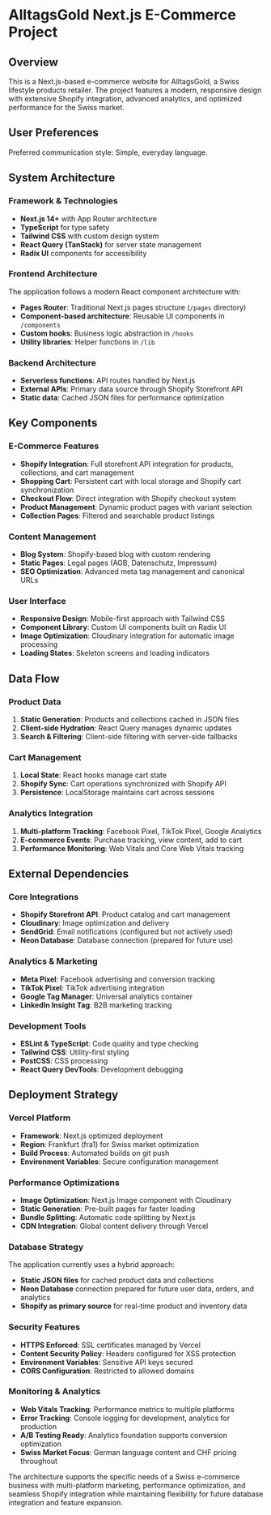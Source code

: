# AlltagsGold Next.js E-Commerce Project

## Overview
This is a Next.js-based e-commerce website for AlltagsGold, a Swiss lifestyle products retailer. The project features a modern, responsive design with extensive Shopify integration, advanced analytics, and optimized performance for the Swiss market.

## User Preferences

Preferred communication style: Simple, everyday language.

## System Architecture

### Framework & Technologies
- **Next.js 14+** with App Router architecture
- **TypeScript** for type safety
- **Tailwind CSS** with custom design system
- **React Query (TanStack)** for server state management
- **Radix UI** components for accessibility

### Frontend Architecture
The application follows a modern React component architecture with:
- **Pages Router**: Traditional Next.js pages structure (`/pages` directory)
- **Component-based architecture**: Reusable UI components in `/components`
- **Custom hooks**: Business logic abstraction in `/hooks`
- **Utility libraries**: Helper functions in `/lib`

### Backend Architecture
- **Serverless functions**: API routes handled by Next.js
- **External APIs**: Primary data source through Shopify Storefront API
- **Static data**: Cached JSON files for performance optimization

## Key Components

### E-Commerce Features
- **Shopify Integration**: Full storefront API integration for products, collections, and cart management
- **Shopping Cart**: Persistent cart with local storage and Shopify cart synchronization
- **Checkout Flow**: Direct integration with Shopify checkout system
- **Product Management**: Dynamic product pages with variant selection
- **Collection Pages**: Filtered and searchable product listings

### Content Management
- **Blog System**: Shopify-based blog with custom rendering
- **Static Pages**: Legal pages (AGB, Datenschutz, Impressum)
- **SEO Optimization**: Advanced meta tag management and canonical URLs

### User Interface
- **Responsive Design**: Mobile-first approach with Tailwind CSS
- **Component Library**: Custom UI components built on Radix UI
- **Image Optimization**: Cloudinary integration for automatic image processing
- **Loading States**: Skeleton screens and loading indicators

## Data Flow

### Product Data
1. **Static Generation**: Products and collections cached in JSON files
2. **Client-side Hydration**: React Query manages dynamic updates
3. **Search & Filtering**: Client-side filtering with server-side fallbacks

### Cart Management
1. **Local State**: React hooks manage cart state
2. **Shopify Sync**: Cart operations synchronized with Shopify API
3. **Persistence**: LocalStorage maintains cart across sessions

### Analytics Integration
1. **Multi-platform Tracking**: Facebook Pixel, TikTok Pixel, Google Analytics
2. **E-commerce Events**: Purchase tracking, view content, add to cart
3. **Performance Monitoring**: Web Vitals and Core Web Vitals tracking

## External Dependencies

### Core Integrations
- **Shopify Storefront API**: Product catalog and cart management
- **Cloudinary**: Image optimization and delivery
- **SendGrid**: Email notifications (configured but not actively used)
- **Neon Database**: Database connection (prepared for future use)

### Analytics & Marketing
- **Meta Pixel**: Facebook advertising and conversion tracking
- **TikTok Pixel**: TikTok advertising integration
- **Google Tag Manager**: Universal analytics container
- **LinkedIn Insight Tag**: B2B marketing tracking

### Development Tools
- **ESLint & TypeScript**: Code quality and type checking
- **Tailwind CSS**: Utility-first styling
- **PostCSS**: CSS processing
- **React Query DevTools**: Development debugging

## Deployment Strategy

### Vercel Platform
- **Framework**: Next.js optimized deployment
- **Region**: Frankfurt (fra1) for Swiss market optimization
- **Build Process**: Automated builds on git push
- **Environment Variables**: Secure configuration management

### Performance Optimizations
- **Image Optimization**: Next.js Image component with Cloudinary
- **Static Generation**: Pre-built pages for faster loading
- **Bundle Splitting**: Automatic code splitting by Next.js
- **CDN Integration**: Global content delivery through Vercel

### Database Strategy
The application currently uses a hybrid approach:
- **Static JSON files** for cached product data and collections
- **Neon Database** connection prepared for future user data, orders, and analytics
- **Shopify as primary source** for real-time product and inventory data

### Security Features
- **HTTPS Enforced**: SSL certificates managed by Vercel
- **Content Security Policy**: Headers configured for XSS protection
- **Environment Variables**: Sensitive API keys secured
- **CORS Configuration**: Restricted to allowed domains

### Monitoring & Analytics
- **Web Vitals Tracking**: Performance metrics to multiple platforms
- **Error Tracking**: Console logging for development, analytics for production
- **A/B Testing Ready**: Analytics foundation supports conversion optimization
- **Swiss Market Focus**: German language content and CHF pricing throughout

The architecture supports the specific needs of a Swiss e-commerce business with multi-platform marketing, performance optimization, and seamless Shopify integration while maintaining flexibility for future database integration and feature expansion.